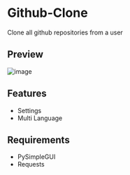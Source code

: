 # Github-Clone
Clone all github repositories from a user

## Preview
![image](https://user-images.githubusercontent.com/38893379/188530830-02b00c88-a44b-4b57-8d8f-651e99f62528.png)

## Features
- Settings
- Multi Language

## Requirements
- PySimpleGUI
- Requests
